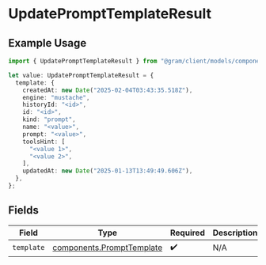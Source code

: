 # UpdatePromptTemplateResult

## Example Usage

```typescript
import { UpdatePromptTemplateResult } from "@gram/client/models/components";

let value: UpdatePromptTemplateResult = {
  template: {
    createdAt: new Date("2025-02-04T03:43:35.518Z"),
    engine: "mustache",
    historyId: "<id>",
    id: "<id>",
    kind: "prompt",
    name: "<value>",
    prompt: "<value>",
    toolsHint: [
      "<value 1>",
      "<value 2>",
    ],
    updatedAt: new Date("2025-01-13T13:49:49.606Z"),
  },
};
```

## Fields

| Field                                                                  | Type                                                                   | Required                                                               | Description                                                            |
| ---------------------------------------------------------------------- | ---------------------------------------------------------------------- | ---------------------------------------------------------------------- | ---------------------------------------------------------------------- |
| `template`                                                             | [components.PromptTemplate](../../models/components/prompttemplate.md) | :heavy_check_mark:                                                     | N/A                                                                    |